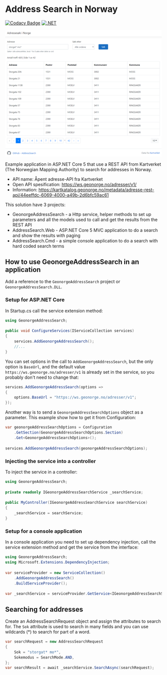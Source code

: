 # Address Search in Norway

[![Codacy Badge](https://api.codacy.com/project/badge/Grade/acdae699573b4cbdace1c8fea2b3737c)](https://app.codacy.com/gh/royviggo/AddressSearch?utm_source=github.com&utm_medium=referral&utm_content=royviggo/AddressSearch&utm_campaign=Badge_Grade_Settings)
[![.NET](https://github.com/royviggo/AddressSearch/actions/workflows/dotnet.yml/badge.svg)](https://github.com/royviggo/AddressSearch/actions/workflows/dotnet.yml)

![Address Search](doc/image/address_search.png)

Example application in ASP.NET Core 5 that use a REST API from Kartverket (The Norwegian Mapping Authority) to search for addresses in Norway.

* API name: Åpent adresse-API fra Kartverket
* Open API spesification: https://ws.geonorge.no/adresser/v1/
* Information: https://kartkatalog.geonorge.no/metadata/adresse-rest-api/44eeffdc-6069-4000-a49b-2d6bfc59ac61

This solution have 3 projects:

* GeonorgeAddressSearch - a Http service, helper methods to set up parameters and all the models used to call and get the results from the REST API
* AddressSearch.Web - ASP.NET Core 5 MVC application to do a search and show the results with paging
* AddressSearch.Cmd - a simple console application to do a search with hard coded search terms

## How to use GeonorgeAddressSearch in an application

Add a reference to the `GeonorgeAddressSearch` project or `GeonorgeAddressSearch.DLL`.

### Setup for ASP.NET Core

In Startup.cs call the service extension method:

```csharp
using GeonorgeAddressSearch;

public void ConfigureServices(IServiceCollection services)
{
    services.AddGeonorgeAddressSearch();
    //...
}
```

You can set options in the call to `AddGeonorgeAddressSearch`, but the only option is `BaseUrl`, and the default value `https://ws.geonorge.no/adresser/v1` is already set in the service, so you probably don't need to change that:

```csharp
services.AddGeonorgeAddressSearch(options =>
{
    options.BaseUrl = "https://ws.geonorge.no/adresser/v1";
});
```

Another way is to send a `GeonorgeAddressSearchOptions` object as a parameter. This example show how to get it from Configuration:

```csharp
var geonorgeAddressSearchOptions = Configuration
    .GetSection(GeonorgeAddressSearchOptions.Section)
    .Get<GeonorgeAddressSearchOptions>();

services.AddGeonorgeAddressSearch(geonorgeAddressSearchOptions);
```

### Injecting the service into a controller

To inject the service in a controller:

```csharp
using GeonorgeAddressSearch;

private readonly IGeonorgeAddressSearchService _searchService;

public MyController(IGeonorgeAddressSearchService searchService)
{
    _searchService = searchService;
}
```

### Setup for a console application

In a console application you need to set up dependency injection, call the service extension method and get the service from the interface:

```csharp
using GeonorgeAddressSearch;
using Microsoft.Extensions.DependencyInjection;

var serviceProvider = new ServiceCollection()
    .AddGeonorgeAddressSearch()
    .BuildServiceProvider();

var _searchService = serviceProvider.GetService<IGeonorgeAddressSearchService>();
```

## Searching for addresses

Create an AddressSearchRequest object and assign the attributes to search for. The `Sok` attribute is used to search in many fields and you can use wildcards (*) to search for part of a word.

```csharp
var searchRequest = new AddressSearchRequest
{
    Sok = "storgat* mo*",
    Sokemodus = SearchMode.AND,
};
var searchResult = await _searchService.SearchAsync(searchRequest);
```
